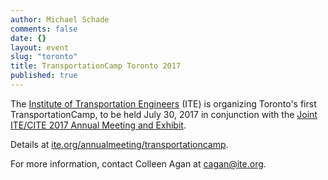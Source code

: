 ```yaml
---
author: Michael Schade
comments: false
date: {}
layout: event
slug: "toronto"
title: TransportationCamp Toronto 2017
published: true
---
```

The [Institute of Transportation Engineers](http://www.ite.org/) (ITE) is organizing
Toronto's first TransportationCamp, to be held July 30, 2017 in conjunction with
the [Joint ITE/CITE 2017 Annual Meeting and Exhibit](http://www.ite.org/annualmeeting/).

Details at [ite.org/annualmeeting/transportationcamp](http://www.ite.org/annualmeeting/transportationcamp/).

For more information, contact Colleen&nbsp;Agan at [cagan@ite.org](cagan@ite.org).
